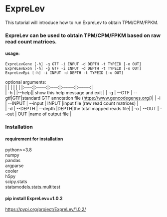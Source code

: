 # ExpreLev  
This tutorial will introduce how to run ExpreLev to obtain TPM/CPM/FPKM.

### ExpreLev can be used to obtain TPM/CPM/FPKM based on raw read count matrices.  

#### usage: 
```ExpreLevGene [-h] -g GTF -i INPUT -d DEPTH -t TYPEID [-o OUT]```  
```ExpreLevExon [-h] -g GTF -i INPUT -d DEPTH -t TYPEID [-o OUT]```  
```ExpreLevEpi [-h] -i INPUT -d DEPTH -t TYPEID [-o OUT]```  
                     
optional arguments:  
|  |   |    |   |   |
|:----:|:-----:|:----:|:------:|:------:|  
| -h |  |--help|| show this help message and exit |
| -g |  --GTF | --gtf|GTF|standard GTF annotation file (https://www.gencodegenes.org/)|
| -i | --INPUT  | --input | INPUT |input file (raw read count matrices)  |  
| -d | --DEPTH  | --depth |DEPTH|the total mapped reads file|
| -o | --OUT    | --out |  OUT |name of output file  |


### Installation 
#### requirement for installation
python>=3.8  
numpy  
pandas  
argparse  
cooler   
h5py  
scipy.stats   
statsmodels.stats.multitest  

#### pip install ExpreLev==1.0.2
https://pypi.org/project/ExpreLev/1.0.2/
